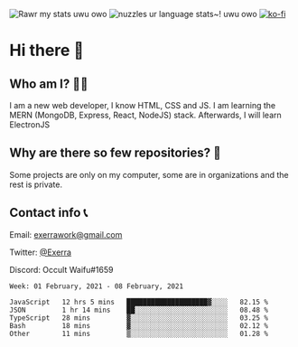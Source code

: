 ![Rawr my stats uwu owo](https://github-readme-stats.vercel.app/api?username=Exerra&show_icons=true&theme=buefy)
![nuzzles ur language stats~! uwu owo](https://github-readme-stats.vercel.app/api/top-langs/?username=Exerra&layout=compact)
[![ko-fi](https://www.ko-fi.com/img/githubbutton_sm.svg)](https://ko-fi.com/X8X130H96)
# Hi there 👋
## Who am I? 🙋‍♀️
I am a new web developer, I know HTML, CSS and JS. I am learning the MERN (MongoDB, Express, React, NodeJS) stack. Afterwards, I will learn ElectronJS
## Why are there so few repositories? 🤔
Some projects are only on my computer, some are in organizations and the rest is private.
## Contact info 📞
Email: [exerrawork@gmail.com](mailto:exerrawork@gmail.com)

Twitter: [@Exerra](https://twitter.com/exerra)

Discord: Occult Waifu#1659

<!--START_SECTION:waka-->
```text
Week: 01 February, 2021 - 08 February, 2021

JavaScript   12 hrs 5 mins   ████████████████████▓░░░░   82.15 % 
JSON         1 hr 14 mins    ██░░░░░░░░░░░░░░░░░░░░░░░   08.48 % 
TypeScript   28 mins         ▓░░░░░░░░░░░░░░░░░░░░░░░░   03.25 % 
Bash         18 mins         ▓░░░░░░░░░░░░░░░░░░░░░░░░   02.12 % 
Other        11 mins         ▒░░░░░░░░░░░░░░░░░░░░░░░░   01.28 % 
```
<!--END_SECTION:waka-->
